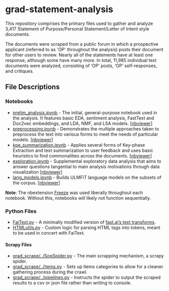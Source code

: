 # grad-statement-analysis
This repository comprises the primary files used to gather and analyze 3,417 Statement of Purpose/Personal Statement/Letter of Intent style documents.

The documents were scraped from a public forum in which a prospective applicant (referred to as 'OP' throughout the analysis) posts their document for other users to review. Nearly all of the statements have at least one response, although some have many more. In total, 11,985 individual text documents were analyzed, consisting of ‘OP’ posts, ‘OP’ self-responses, and critiques.

## File Descriptions
### Notebooks
* [prelim_analysis.ipynb](https://github.com/Rypo/grad-statement-analysis/blob/master/prelim_analysis.ipynb) - The initial, general-purpose notebook used in the analysis. It features basic EDA, sentiment analysis, FastText and Doc2vec embeddings, and LDA, NMF, and LSA models. [[nbviewer](https://nbviewer.jupyter.org/github/Rypo/grad-statement-analysis/blob/master/prelim_analysis.ipynb)]
* [preprocessing.ipynb](https://github.com/Rypo/grad-statement-analysis/blob/master/preprocessing.ipynb) - Demonstrates the multiple approaches taken to preprocess the text into various forms to meet the needs of particular models. [[nbviewer](https://nbviewer.jupyter.org/github/Rypo/grad-statement-analysis/blob/master/preprocessing.ipynb)]
* [kpe_summarization.ipynb](https://github.com/Rypo/grad-statement-analysis/blob/master/kpe_summarization.ipynb) - Applies several forms of Key-phase Extraction and text summarization to user feedback and uses basic heuristics to find commonalities across the documents. [[nbviewer](https://nbviewer.jupyter.org/github/Rypo/grad-statement-analysis/blob/master/kpe_summarization.ipynb)]
* [exploration.ipynb](https://github.com/Rypo/grad-statement-analysis/blob/master/exploration.ipynb) - Supplemental exploratory data analysis that aims to answer questions tangential to main analysis motivations through data visualization [[nbviewer](https://nbviewer.jupyter.org/github/Rypo/grad-statement-analysis/blob/master/exploration.ipynb)]
* [lang_models.ipynb](https://github.com/Rypo/grad-statement-analysis/blob/master/lang_models.ipynb) - Builds ULMFiT language models on the subsets of the corpus. [[nbviewer](https://nbviewer.jupyter.org/github/Rypo/grad-statement-analysis/blob/master/lang_models.ipynb)]

**Note**: The nbextension [Freeze](https://jupyter-contrib-nbextensions.readthedocs.io/en/latest/nbextensions/freeze/readme.html) was used liberally throughout each notebook. Without this, notebooks will likely not function sequentially.

### Python Files
* [FaiText.py](https://github.com/Rypo/grad-statement-analysis/blob/master/FaiText.py) - A minimally modified version of [fast.ai’s text transforms](https://github.com/fastai/fastai/blob/master/fastai/text/transform.py). 
* [HTMLutils.py](https://github.com/Rypo/grad-statement-analysis/blob/master/HTMLutils.py) - Custom logic for parsing HTML tags into tokens, meant to be used in concert with FaiText.
#### Scrapy Files
* [grad_scrape/../SopSpider.py](https://github.com/Rypo/grad-statement-analysis/blob/master/grad_scrape/gradsop/spiders/SopSpider.py) - The main scrapping mechanism, a scrapy spider.
* [grad_scrape/../items.py](https://github.com/Rypo/grad-statement-analysis/blob/master/grad_scrape/gradsop/items.py) - Sets up items categories to allow for a cleaner gathering process during the crawl.
* [grad_scrape/../pipelines.py](https://github.com/Rypo/grad-statement-analysis/blob/master/grad_scrape/gradsop/pipelines.py) - Instructs the spider to output the scraped results to a csv or json file rather than writing to console. 
